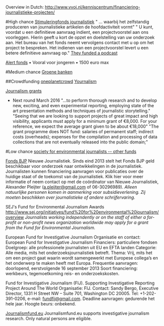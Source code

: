 
Overview in Dutch: http://www.vvoj.nl/kenniscentrum/financiering-journalistieke-projecten/

#High chance
[Stimuleringfonds journalistiek](https://www.svdj.nl/subsidie/exploitatie/)
" ... waarbij het zelfstandig produceren van journalistieke artikelen de hoofdactiviteit vormt"
" U kunt, voordat u een definitieve aanvraag indient, een projectvoorstel aan ons voorleggen. Hierin geeft u kort
de opzet en doelstelling van uw onderzoek aan. Het bureau van het fonds neemt vervolgens contact met u op
om het project te bespreken. Het indienen van een projectvoorstel levert u een betere definitieve
aanvraag op."
[They funded a podcast](https://www.svdj.nl/projects/codex/)

[Alert fonds](http://www.alertfonds.nl/themas/Milieu_en_Duurzaamheid)
• Vooral voor jongeren
• 1500 euro max


#Medium chance
[Groene banken](http://www.rvo.nl/subsidies-regelingen/banken-met-een-groenfonds)

##Crowdfunding
[oneplanetcrowd](https://www.oneplanetcrowd.com/nl)
[Yournalism](http://yournalism.nl/)

[Journalism grants](http://journalismgrants.org/about/)
- Next round March 2016
"...to perform thorough research and to develop new, exciting, and even experimental reporting, employing state of the art presentation methods and techniques of journalistic storytelling."
"Seeing that we are looking to support projects of great impact and high visibility, applicants must apply for a minimum grant of €8,000. For your reference, we expect the average grant given to be about €18,000"
"The grant programme does NOT fund: salaries of permanent staff; indirect costs (overheads); expenses for the compilation and processing of data collections that are not eventually released into the public domain;"


#Low chance
[society for environmental journalists -- other funds](http://www.sej.org/initiatives/awards-fellowships/nonSEJ-awards)

[Fonds BJP](http://www.fondsbjp.nl/subsidies/soorten/)
Nieuwe Journalistiek. Sinds eind 2013 stelt het Fonds BJP geld beschikbaar voor onderzoek naar ontwikkelingen in de journalistiek. Journalisten kunnen financiering aanvragen voor publicaties over de huidige staat of de toekomst van de journalistiek. Klik hier voor meer informatie of neem contact op met de coördinator van Nieuwe Journalistiek, Alexander Pleijter (a.pleijter@gmail.com of 06-30296989).
*Alleen natuurlijke personen komen in aanmerking voor subsidieverlening. Zij moeten beschikken over journalistieke of andere schrijfervaring.*

SEJ's Fund for Environmental Journalism Awards
http://www.sej.org/initiatives/fund%20for%20environmental%20journalism/overview
*Journalists working independently or on the staff of either a for-profit or non-profit news organization worldwide may apply for a grant from the Fund for Environmental Journalism.*


European Fund for Investigative Journalism
Organisatie en contact: European Fund for Investigative Journalism
Financiers: particuliere fondsen
Doelgroep: alle professionele journalisten uit EU en EFTA landen
Categorie: Alle media, mits het onderzoeksjournalistiek betreft.
Thema: Vrij, mits het om een project gaat waarin wordt samengewerkt met Europese collega’s en het onderwerp te maken heeft met Europa.
Frequentie aanvragen: doorlopend, eerstvolgende 16 september 2013
Soort financiering: werkbeurs, tegemoetkoming reis- en onderzoekskosten.



Fund for Investigative Journalism (FIJ). Supporting Investigative Reporting Project Around The World
Organisatie: FIJ.
Contact: Sandy Bergo, Executive Director, 1331 H Street NW – Suite 701, Washington DC 20005. Tel: +1-202-391-0206,
e-mail: fundfij@gmail.com.
Deadline aanvragen: gedurende het hele jaar.
Hoogte beurs: onbekend.


[Journalismfund.eu](http://journalismfund.eu/eligibility-criteria-applicants)
Journalismfund.eu supports investigative journalism research.
Only natural persons are eligible.
